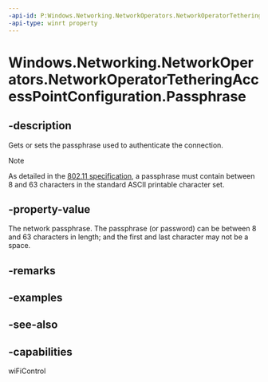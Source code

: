```yaml
---
-api-id: P:Windows.Networking.NetworkOperators.NetworkOperatorTetheringAccessPointConfiguration.Passphrase
-api-type: winrt property
---
```


<!-- Property syntax
public string Passphrase { get;  set; }
-->

# Windows.Networking.NetworkOperators.NetworkOperatorTetheringAccessPointConfiguration.Passphrase

## -description
Gets or sets the passphrase used to authenticate the connection.

> [!NOTE]
> As detailed in the [802.11 specification]( http://go.microsoft.com/fwlink/p/?LinkID=306038), a passphrase must contain between 8 and 63 characters in the standard ASCII printable character set.

## -property-value
The network passphrase. The passphrase (or password) can be between 8 and 63 characters in length; and the first and last character may not be a space.

## -remarks

## -examples

## -see-also

## -capabilities
wiFiControl
